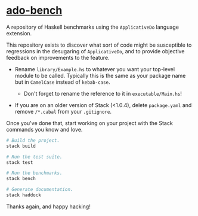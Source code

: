 # [ado-bench][]

A repository of Haskell benchmarks using the `ApplicativeDo` language extension.

This repository exists to discover what sort of code might be susceptible to regressions in the desugaring of `ApplicativeDo`, and to provide objective feedback on improvements to the feature.

-   Rename `library/Example.hs` to whatever you want your top-level module to
    be called. Typically this is the same as your package name but in
    `CamelCase` instead of `kebab-case`.

    -   Don't forget to rename the reference to it in
        `executable/Main.hs`!

-   If you are on an older version of Stack (<1.0.4), delete `package.yaml` and
    remove `/*.cabal` from your `.gitignore`.

Once you've done that, start working on your project with the Stack commands
you know and love.

``` sh
# Build the project.
stack build

# Run the test suite.
stack test

# Run the benchmarks.
stack bench

# Generate documentation.
stack haddock
```

Thanks again, and happy hacking!

[ado-bench]: https://github.com/aaronfriel/ado-bench
